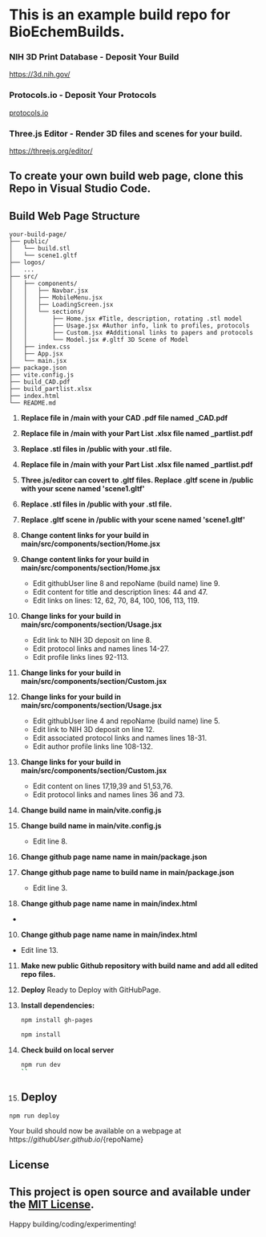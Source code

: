 # This is an example build repo for BioEchemBuilds.
### NIH 3D Print Database - Deposit Your Build
https://3d.nih.gov/<build>
### Protocols.io - Deposit Your Protocols
[protocols.io ](https://www.protocols.io/)
### Three.js Editor - Render 3D files and scenes for your build.
https://threejs.org/editor/ 


## To create your own build web page, clone this Repo in Visual Studio Code.

## Build Web Page Structure
```
your-build-page/
├── public/
│   └── build.stl
│   └── scene1.gltf
├── logos/
│   ...
├── src/
│   ├── components/
│   │   ├── Navbar.jsx
│   │   ├── MobileMenu.jsx
│   │   ├── LoadingScreen.jsx
│   │   └── sections/
│   │       ├── Home.jsx #Title, description, rotating .stl model
│   │       ├── Usage.jsx #Author info, link to profiles, protocols
│   │       ├── Custom.jsx #Additional links to papers and protocols
│   │       └── Model.jsx #.gltf 3D Scene of Model
│   ├── index.css          
│   ├── App.jsx
│   └── main.jsx
├── package.json
├── vite.config.js
├── build_CAD.pdf
├── build_partlist.xlsx
├── index.html
└── README.md
```
1. **Replace file in /main with your CAD .pdf file named <build>_CAD.pdf**

3. **Replace file in /main with your Part List .xlsx file named <build>_partlist.pdf**

5. **Replace .stl files in /public with your <build>.stl file.**
2. **Replace file in /main with your Part List .xlsx file named <build>_partlist.pdf**

6. **Three.js/editor can covert to .gltf files. Replace .gltf scene in /public with your scene named 'scene1.gltf'**
3. **Replace .stl files in /public with your <build>.stl file.**

4. **Replace .gltf scene in /public with your scene named 'scene1.gltf'**

7. **Change content links for your build in main/src/components/section/Home.jsx**
5. **Change content links for your build in main/src/components/section/Home.jsx**
   - Edit githubUser line 8 and repoName (build name) line 9.
   - Edit content for title and description lines: 44 and 47.
   - Edit links on lines: 12, 62, 70, 84, 100, 106, 113, 119.

8. **Change links for your build in main/src/components/section/Usage.jsx**
   - Edit link to NIH 3D deposit on line 8.
   - Edit protocol links and names lines 14-27.
   - Edit profile links lines 92-113.

9. **Change links for your build in main/src/components/section/Custom.jsx**
6. **Change links for your build in main/src/components/section/Usage.jsx**
   - Edit githubUser line 4 and repoName (build name) line 5.
   - Edit link to NIH 3D deposit on line 12.
   - Edit associated protocol links and names lines 18-31.
   - Edit author profile links line 108-132.

7. **Change links for your build in main/src/components/section/Custom.jsx**
   - Edit content on lines 17,19,39 and 51,53,76.
   - Edit protocol links and names lines 36 and 73.

10. **Change build name in main/vite.config.js**
8. **Change build name in main/vite.config.js**
   - Edit line 8.

11. **Change github page name name in main/package.json**
9. **Change github page name to build name in main/package.json**
   - Edit line 3.
     
11. **Change github page name name in main/index.html**
   - 
10. **Change github page name name in main/index.html**
   - Edit line 13. 

11. **Make new public Github repository with build name and add all edited repo files.**

12. **Deploy**
Ready to Deploy with GitHubPage.

1. **Install dependencies:**

      ```bash
   npm install gh-pages
   ```

   ```bash
   npm install
   ```

3. **Check build on local server**

   ```bash
   npm run dev
   ``

4. ## Deploy


```bash
npm run deploy
```

Your build should now be available on a webpage at https://${githubUser}.github.io/${repoName}

## License

This project is open source and available under the [MIT License](LICENSE).
---

Happy building/coding/experimenting!
